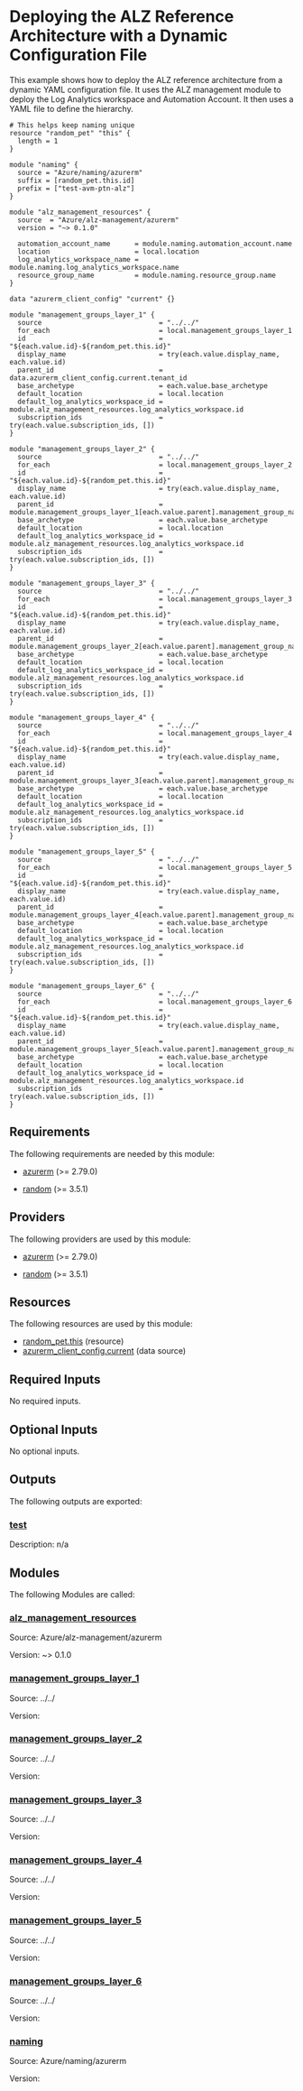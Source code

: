 <!-- BEGIN_TF_DOCS -->
# Deploying the ALZ Reference Architecture with a Dynamic Configuration File

This example shows how to deploy the ALZ reference architecture from a dynamic YAML configuration file.
It uses the ALZ management module to deploy the Log Analytics workspace and Automation Account.
It then uses a YAML file to define the hierarchy.

```hcl
# This helps keep naming unique
resource "random_pet" "this" {
  length = 1
}

module "naming" {
  source = "Azure/naming/azurerm"
  suffix = [random_pet.this.id]
  prefix = ["test-avm-ptn-alz"]
}

module "alz_management_resources" {
  source  = "Azure/alz-management/azurerm"
  version = "~> 0.1.0"

  automation_account_name      = module.naming.automation_account.name
  location                     = local.location
  log_analytics_workspace_name = module.naming.log_analytics_workspace.name
  resource_group_name          = module.naming.resource_group.name
}

data "azurerm_client_config" "current" {}

module "management_groups_layer_1" {
  source                             = "../../"
  for_each                           = local.management_groups_layer_1
  id                                 = "${each.value.id}-${random_pet.this.id}"
  display_name                       = try(each.value.display_name, each.value.id)
  parent_id                          = data.azurerm_client_config.current.tenant_id
  base_archetype                     = each.value.base_archetype
  default_location                   = local.location
  default_log_analytics_workspace_id = module.alz_management_resources.log_analytics_workspace.id
  subscription_ids                   = try(each.value.subscription_ids, [])
}

module "management_groups_layer_2" {
  source                             = "../../"
  for_each                           = local.management_groups_layer_2
  id                                 = "${each.value.id}-${random_pet.this.id}"
  display_name                       = try(each.value.display_name, each.value.id)
  parent_id                          = module.management_groups_layer_1[each.value.parent].management_group_name
  base_archetype                     = each.value.base_archetype
  default_location                   = local.location
  default_log_analytics_workspace_id = module.alz_management_resources.log_analytics_workspace.id
  subscription_ids                   = try(each.value.subscription_ids, [])
}

module "management_groups_layer_3" {
  source                             = "../../"
  for_each                           = local.management_groups_layer_3
  id                                 = "${each.value.id}-${random_pet.this.id}"
  display_name                       = try(each.value.display_name, each.value.id)
  parent_id                          = module.management_groups_layer_2[each.value.parent].management_group_name
  base_archetype                     = each.value.base_archetype
  default_location                   = local.location
  default_log_analytics_workspace_id = module.alz_management_resources.log_analytics_workspace.id
  subscription_ids                   = try(each.value.subscription_ids, [])
}

module "management_groups_layer_4" {
  source                             = "../../"
  for_each                           = local.management_groups_layer_4
  id                                 = "${each.value.id}-${random_pet.this.id}"
  display_name                       = try(each.value.display_name, each.value.id)
  parent_id                          = module.management_groups_layer_3[each.value.parent].management_group_name
  base_archetype                     = each.value.base_archetype
  default_location                   = local.location
  default_log_analytics_workspace_id = module.alz_management_resources.log_analytics_workspace.id
  subscription_ids                   = try(each.value.subscription_ids, [])
}

module "management_groups_layer_5" {
  source                             = "../../"
  for_each                           = local.management_groups_layer_5
  id                                 = "${each.value.id}-${random_pet.this.id}"
  display_name                       = try(each.value.display_name, each.value.id)
  parent_id                          = module.management_groups_layer_4[each.value.parent].management_group_name
  base_archetype                     = each.value.base_archetype
  default_location                   = local.location
  default_log_analytics_workspace_id = module.alz_management_resources.log_analytics_workspace.id
  subscription_ids                   = try(each.value.subscription_ids, [])
}

module "management_groups_layer_6" {
  source                             = "../../"
  for_each                           = local.management_groups_layer_6
  id                                 = "${each.value.id}-${random_pet.this.id}"
  display_name                       = try(each.value.display_name, each.value.id)
  parent_id                          = module.management_groups_layer_5[each.value.parent].management_group_name
  base_archetype                     = each.value.base_archetype
  default_location                   = local.location
  default_log_analytics_workspace_id = module.alz_management_resources.log_analytics_workspace.id
  subscription_ids                   = try(each.value.subscription_ids, [])
}
```

<!-- markdownlint-disable MD033 -->
## Requirements

The following requirements are needed by this module:

- <a name="requirement_azurerm"></a> [azurerm](#requirement\_azurerm) (>= 2.79.0)

- <a name="requirement_random"></a> [random](#requirement\_random) (>= 3.5.1)

## Providers

The following providers are used by this module:

- <a name="provider_azurerm"></a> [azurerm](#provider\_azurerm) (>= 2.79.0)

- <a name="provider_random"></a> [random](#provider\_random) (>= 3.5.1)

## Resources

The following resources are used by this module:

- [random_pet.this](https://registry.terraform.io/providers/hashicorp/random/latest/docs/resources/pet) (resource)
- [azurerm_client_config.current](https://registry.terraform.io/providers/hashicorp/azurerm/latest/docs/data-sources/client_config) (data source)

<!-- markdownlint-disable MD013 -->
## Required Inputs

No required inputs.

## Optional Inputs

No optional inputs.

## Outputs

The following outputs are exported:

### <a name="output_test"></a> [test](#output\_test)

Description: n/a

## Modules

The following Modules are called:

### <a name="module_alz_management_resources"></a> [alz\_management\_resources](#module\_alz\_management\_resources)

Source: Azure/alz-management/azurerm

Version: ~> 0.1.0

### <a name="module_management_groups_layer_1"></a> [management\_groups\_layer\_1](#module\_management\_groups\_layer\_1)

Source: ../../

Version:

### <a name="module_management_groups_layer_2"></a> [management\_groups\_layer\_2](#module\_management\_groups\_layer\_2)

Source: ../../

Version:

### <a name="module_management_groups_layer_3"></a> [management\_groups\_layer\_3](#module\_management\_groups\_layer\_3)

Source: ../../

Version:

### <a name="module_management_groups_layer_4"></a> [management\_groups\_layer\_4](#module\_management\_groups\_layer\_4)

Source: ../../

Version:

### <a name="module_management_groups_layer_5"></a> [management\_groups\_layer\_5](#module\_management\_groups\_layer\_5)

Source: ../../

Version:

### <a name="module_management_groups_layer_6"></a> [management\_groups\_layer\_6](#module\_management\_groups\_layer\_6)

Source: ../../

Version:

### <a name="module_naming"></a> [naming](#module\_naming)

Source: Azure/naming/azurerm

Version:


<!-- END_TF_DOCS -->